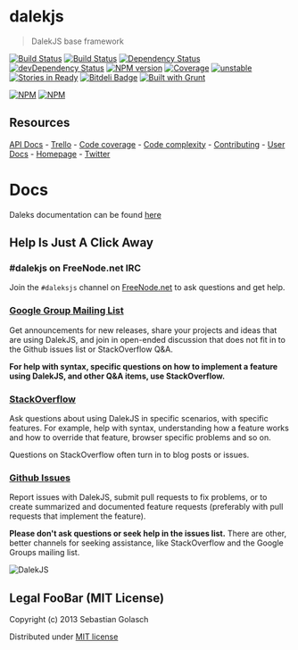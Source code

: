 dalekjs
======================

> DalekJS base framework

[![Build Status](https://travis-ci.org/dalekjs/dalek.png)](https://travis-ci.org/dalekjs/dalek)
[![Build Status](https://drone.io/github.com/dalekjs/dalek/status.png)](https://drone.io/github.com/dalekjs/dalek/latest)
[![Dependency Status](https://david-dm.org/dalekjs/dalek.png)](https://david-dm.org/dalekjs/dalek)
[![devDependency Status](https://david-dm.org/dalekjs/dalek/dev-status.png)](https://david-dm.org/dalekjs/dalek#info=devDependencies)
[![NPM version](https://badge.fury.io/js/dalekjs.png)](http://badge.fury.io/js/dalekjs)
[![Coverage](http://dalekjs.com/package/dalekjs/master/coverage/coverage.png)](http://dalekjs.com/package/dalekjs/master/coverage/index.html)
[![unstable](https://rawgithub.com/hughsk/stability-badges/master/dist/unstable.svg)](http://github.com/hughsk/stability-badges)
[![Stories in Ready](https://badge.waffle.io/dalekjs/dalek.png?label=ready)](https://waffle.io/dalekjs/dalek)
[![Bitdeli Badge](https://d2weczhvl823v0.cloudfront.net/dalekjs/dalek/trend.png)](https://bitdeli.com/free "Bitdeli Badge")
[![Built with Grunt](https://cdn.gruntjs.com/builtwith.png)](http://gruntjs.com/)

[![NPM](https://nodei.co/npm/dalekjs.png)](https://nodei.co/npm/dalekjs/)
[![NPM](https://nodei.co/npm-dl/dalekjs.png)](https://nodei.co/npm/dalekjs/)

## Resources

[API Docs](http://dalekjs.com/package/dalekjs/master/api/index.html) -
[Trello](https://trello.com/b/gA1A6RZW/dalekjs) -
[Code coverage](http://dalekjs.com/package/dalekjs/master/coverage/index.html) -
[Code complexity](http://dalekjs.com/package/dalekjs/master/complexity/index.html) -
[Contributing](https://github.com/dalekjs/dalek/blob/master/CONTRIBUTING.md) -
[User Docs](http://dalekjs.com/pages/getStarted.html) -
[Homepage](http://dalekjs.com) -
[Twitter](http://twitter.com/dalekjs)

# Docs

Daleks documentation can be found [here](http://dalekjs.com/pages/documentation.html)

## Help Is Just A Click Away

### #dalekjs on FreeNode.net IRC

Join the `#daleksjs` channel on [FreeNode.net](http://freenode.net) to ask questions and get help.

### [Google Group Mailing List](https://groups.google.com/forum/#!forum/dalekjs)

Get announcements for new releases, share your projects and ideas that are
using DalekJS, and join in open-ended discussion that does not fit in
to the Github issues list or StackOverflow Q&A.

**For help with syntax, specific questions on how to implement a feature
using DalekJS, and other Q&A items, use StackOverflow.**

### [StackOverflow](http://stackoverflow.com/questions/tagged/dalekjs)

Ask questions about using DalekJS in specific scenarios, with
specific features. For example, help with syntax, understanding how a feature works and
how to override that feature, browser specific problems and so on.

Questions on StackOverflow often turn in to blog posts or issues.

### [Github Issues](//github.com/dalekjs/dalek/issues)

Report issues with DalekJS, submit pull requests to fix problems, or to
create summarized and documented feature requests (preferably with pull
requests that implement the feature).

**Please don't ask questions or seek help in the issues list.** There are
other, better channels for seeking assistance, like StackOverflow and the
Google Groups mailing list.

![DalekJS](https://raw.github.com/dalekjs/dalekjs.com/master/img/logo.png)

## Legal FooBar (MIT License)

Copyright (c) 2013 Sebastian Golasch

Distributed under [MIT license](https://github.com/dalekjs/dalek/blob/master/LICENSE-MIT)

